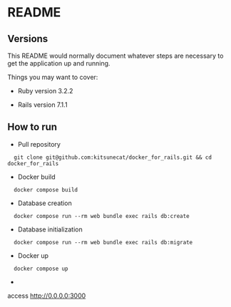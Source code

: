 # README

## Versions

This README would normally document whatever steps are necessary to get the
application up and running.

Things you may want to cover:

- Ruby version
  3.2.2

- Rails version
  7.1.1

## How to run

- Pull repository

```
  git clone git@github.com:kitsunecat/docker_for_rails.git && cd docker_for_rails
```

- Docker build

```
  docker compose build
```

- Database creation

```
  docker compose run --rm web bundle exec rails db:create
```

- Database initialization

```
  docker compose run --rm web bundle exec rails db:migrate
```

- Docker up

```
  docker compose up
```

-

access http://0.0.0.0:3000
